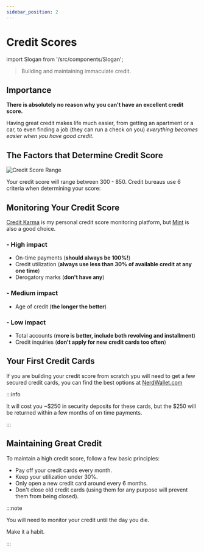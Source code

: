 ```yaml
---
sidebar_position: 2
---
```


# Credit Scores

import Slogan from '/src/components/Slogan';

>Building and maintaining immaculate credit.

## Importance

**There is absolutely no reason why you can't have an excellent credit score.**

Having great credit makes life much easier, from getting an apartment or a car, to even finding a job 
(they can run a check on you) *everything becomes easier when you have good credit.*

## The Factors that Determine Credit Score

![Credit Score Range](/img/cs-range.svg)

Your credit score will range between 300 - 850. Credit bureaus use 6 criteria when determining your score:

## Monitoring Your Credit Score

[Credit Karma](https://www.creditkarma.com/) is my personal credit score monitoring platform, but [Mint](https://mint.intuit.com/) is also a good choice.

### - High impact
- On-time payments (**should always be 100%!**)
- Credit utilization (**always use less than 30% of available credit at any one time**)
- Derogatory marks (**don't have any**)

### - Medium impact
- Age of credit (**the longer the better**)

### - Low impact
- Total accounts (**more is better, include both revolving and installment**)
- Credit inquiries (**don't apply for new credit cards too often**)

## Your First Credit Cards

If you are building your credit score from scratch ypu will need to get a few secured credit cards, you can find the best options at [NerdWallet.com](https://www.nerdwallet.com/secured-credit-cards)

:::info 

It will cost you ~$250 in security deposits for these cards, but the $250 will be returned within a few months of on time payments.

:::

## Maintaining Great Credit

To maintain a high credit score, follow a few basic principles:

- Pay off your credit cards every month.
- Keep your utilization under 30%.
- Only open a new credit card around every 6 months.
- Don't close old credit cards (using them for any purpose will prevent them from being closed).

:::note

You will need to monitor your credit until the day you die. 

Make it a habit.

:::

<Slogan/>